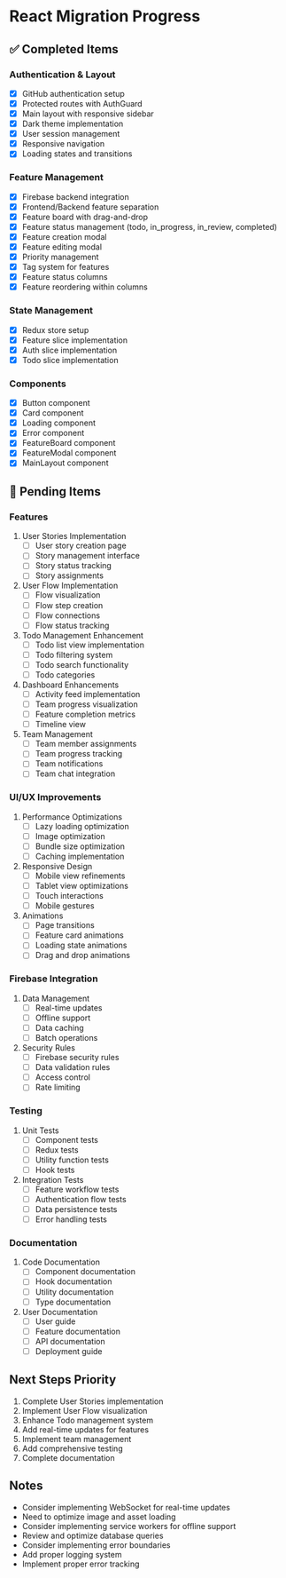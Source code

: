 # React Migration Progress

## ✅ Completed Items

### Authentication & Layout
- [x] GitHub authentication setup
- [x] Protected routes with AuthGuard
- [x] Main layout with responsive sidebar
- [x] Dark theme implementation
- [x] User session management
- [x] Responsive navigation
- [x] Loading states and transitions

### Feature Management
- [x] Firebase backend integration
- [x] Frontend/Backend feature separation
- [x] Feature board with drag-and-drop
- [x] Feature status management (todo, in_progress, in_review, completed)
- [x] Feature creation modal
- [x] Feature editing modal
- [x] Priority management
- [x] Tag system for features
- [x] Feature status columns
- [x] Feature reordering within columns

### State Management
- [x] Redux store setup
- [x] Feature slice implementation
- [x] Auth slice implementation
- [x] Todo slice implementation

### Components
- [x] Button component
- [x] Card component
- [x] Loading component
- [x] Error component
- [x] FeatureBoard component
- [x] FeatureModal component
- [x] MainLayout component

## 🚧 Pending Items

### Features
1. User Stories Implementation
   - [ ] User story creation page
   - [ ] Story management interface
   - [ ] Story status tracking
   - [ ] Story assignments

2. User Flow Implementation
   - [ ] Flow visualization
   - [ ] Flow step creation
   - [ ] Flow connections
   - [ ] Flow status tracking

3. Todo Management Enhancement
   - [ ] Todo list view implementation
   - [ ] Todo filtering system
   - [ ] Todo search functionality
   - [ ] Todo categories

4. Dashboard Enhancements
   - [ ] Activity feed implementation
   - [ ] Team progress visualization
   - [ ] Feature completion metrics
   - [ ] Timeline view

5. Team Management
   - [ ] Team member assignments
   - [ ] Team progress tracking
   - [ ] Team notifications
   - [ ] Team chat integration

### UI/UX Improvements
1. Performance Optimizations
   - [ ] Lazy loading optimization
   - [ ] Image optimization
   - [ ] Bundle size optimization
   - [ ] Caching implementation

2. Responsive Design
   - [ ] Mobile view refinements
   - [ ] Tablet view optimizations
   - [ ] Touch interactions
   - [ ] Mobile gestures

3. Animations
   - [ ] Page transitions
   - [ ] Feature card animations
   - [ ] Loading state animations
   - [ ] Drag and drop animations

### Firebase Integration
1. Data Management
   - [ ] Real-time updates
   - [ ] Offline support
   - [ ] Data caching
   - [ ] Batch operations

2. Security Rules
   - [ ] Firebase security rules
   - [ ] Data validation rules
   - [ ] Access control
   - [ ] Rate limiting

### Testing
1. Unit Tests
   - [ ] Component tests
   - [ ] Redux tests
   - [ ] Utility function tests
   - [ ] Hook tests

2. Integration Tests
   - [ ] Feature workflow tests
   - [ ] Authentication flow tests
   - [ ] Data persistence tests
   - [ ] Error handling tests

### Documentation
1. Code Documentation
   - [ ] Component documentation
   - [ ] Hook documentation
   - [ ] Utility documentation
   - [ ] Type documentation

2. User Documentation
   - [ ] User guide
   - [ ] Feature documentation
   - [ ] API documentation
   - [ ] Deployment guide

## Next Steps Priority
1. Complete User Stories implementation
2. Implement User Flow visualization
3. Enhance Todo management system
4. Add real-time updates for features
5. Implement team management
6. Add comprehensive testing
7. Complete documentation

## Notes
- Consider implementing WebSocket for real-time updates
- Need to optimize image and asset loading
- Consider implementing service workers for offline support
- Review and optimize database queries
- Consider implementing error boundaries
- Add proper logging system
- Implement proper error tracking
